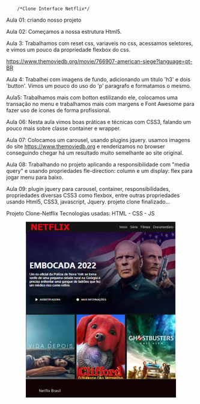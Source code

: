 		/*Clone Interface Netflix*/
Aula 01:
criando nosso projeto

Aula 02:
Começamos a nossa estrutura Html5.

Aula 3:
Trabalhamos com reset css, variaveis no css,
acessamos seletores, e vimos um pouco da propriedade flexbox do css.

https://www.themoviedb.org/movie/766907-american-siege?language=pt-BR

Aula 4:
Trabalhei com imagens de fundo, adicionando um titulo 'h3' e dois 'button'.
Vimos um pouco do uso do 'p' paragrafo e formatamos o mesmo.

Aula5:
Trabalhamos mais com botton estilizando ele, colocamos uma transação no menu e trabalhamos mais com margens e Font Awesome para fazer uso de icones de forma profissional.

Aula 06:
Nesta aula vimos boas práticas e técnicas com CSS3, falando um pouco mais sobre classe container e wrapper.

Aula 07:
Colocamos um carousel, usando plugins jquery. usamos imagens do site https://www.themoviedb.org e renderizamos no browser conseguindo chegar há um resultado muito semelhante ao site original.

Aula 08:
Trabalhando no projeto aplicando a responsibilidade com "media query" e usando propriedades fle-direction: column e  um display: flex para jogar menu para baixo.

Aula 09:
plugin jquery para carousel, container, responsibilidades, propriedades diversas CSS3 como flexbox,  entre outras propriedades usando Html5, CSS3, javascript, Jquery. projeto clone finalizado...

Projeto Clone-Netflix
Tecnologias usadas: HTML - CSS - JS

<p align="center">
<img src="https://github.com/carlosti1099/Cursos_Front-End_Dio/blob/main/Recriando-interface-netflix/img/netflix...png" width="400px" height="auto" />
</p>
